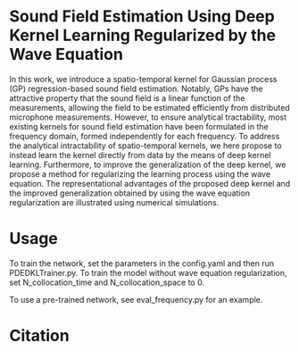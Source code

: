 # Sound Field Estimation Using Deep Kernel Learning Regularized by the Wave Equation

In this work, we introduce a spatio-temporal kernel for Gaussian process (GP) regression-based sound field estimation. Notably, GPs have the attractive property that the sound field is a linear function of the measurements, allowing the field to be estimated efficiently from distributed microphone measurements. However, to ensure analytical tractability, most existing kernels for sound field estimation have been formulated in the frequency domain, formed independently for each frequency. 
To address the analytical intractability of spatio-temporal kernels, we here propose to instead learn the kernel directly from data by the means of deep kernel learning.
Furthermore, to improve the generalization of the deep kernel, we propose a method for regularizing the learning process using the wave equation. The representational advantages of the proposed deep kernel and the improved generalization obtained by using the wave equation regularization are illustrated using numerical simulations.

# Usage
To train the network, set the parameters in the config.yaml and then run PDEDKLTrainer.py. To train the model without wave equation regularization, set N_collocation_time and N_collocation_space to 0.

To use a pre-trained network, see eval_frequency.py for an example.

# Citation
